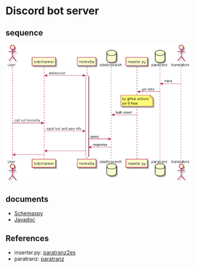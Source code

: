 # Discord bot server
 
## sequence
 
 ![img1](Resource/README.img1.png)
 
## documents

 - [Schemaspy](https://matanki-saito.github.io/discordbot/schemadoc/)
 - [Javadoc](https://matanki-saito.github.io/discordbot/javadoc/)

## References

 - inserter.py: [paratranz2es](https://github.com/matanki-saito/paratranz2es)
 - paratranz: [paratranz](https://paratranz.cn/projects)
